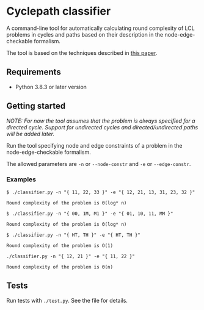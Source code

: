# Cyclepath classifier

A command-line tool for automatically calculating round complexity of LCL problems in cycles and paths based on their description in the node-edge-checkable formalism.

The tool is based on the techniques described in [this paper](https://arxiv.org/abs/2002.07659).

## Requirements

* Python 3.8.3 or later version

## Getting started

_NOTE: For now the tool assumes that the problem is always specified for a directed cycle. Support for undirected cycles and directed/undirected paths will be added later._

Run the tool specifying node and edge constraints of a problem in the node-edge-checkable formalism.

The allowed parameters are `-n` or `--node-constr` and `-e` or `--edge-constr`.

### Examples

```
$ ./classifier.py -n "{ 11, 22, 33 }" -e "{ 12, 21, 13, 31, 23, 32 }"

Round complexity of the problem is Θ(log* n)
```

```
$ ./classifier.py -n "{ 00, 1M, M1 }" -e "{ 01, 10, 11, MM }"

Round complexity of the problem is Θ(log* n)
```

```
$ ./classifier.py -n "{ HT, TH }" -e "{ HT, TH }"

Round complexity of the problem is O(1)
```

```
./classifier.py -n "{ 12, 21 }" -e "{ 11, 22 }"

Round complexity of the problem is Θ(n)
```

## Tests

Run tests with `./test.py`. See the file for details.
